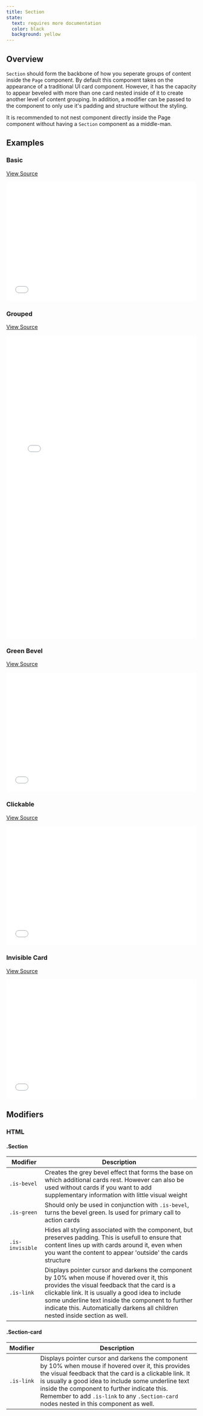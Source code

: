 ```yaml
---
title: Section
state:
  text: requires more documentation
  color: black
  background: yellow
---
```


## Overview

`Section` should form the backbone of how you seperate groups of content inside the `Page` component. By default this component takes on the appearance of a traditional UI card component. However, it has the capacity to appear beveled with more than one card nested inside of it to create another level of content grouping. In addition, a modifier can be passed to the component to only use it's padding and structure without the styling. 

It is recommended to not nest component directly inside the Page component without having a `Section` component as a middle-man.

## Examples

### Basic
[View Source](basic.html)
<iframe width="100%" height="315" src="basic.html" frameborder="0" allowfullscreen></iframe>

### Grouped
[View Source](grouped.html)
<iframe width="100%" height="800" src="grouped.html" frameborder="0" allowfullscreen></iframe>

### Green Bevel
[View Source](green.html)
<iframe width="100%" height="315" src="green.html" frameborder="0" allowfullscreen></iframe>

### Clickable
[View Source](clickable.html)
<iframe width="100%" height="315" src="clickable.html" frameborder="0" allowfullscreen></iframe>

### Invisible Card
[View Source](invisible.html)
<iframe width="100%" height="315" src="invisible.html" frameborder="0" allowfullscreen></iframe>

## Modifiers

### HTML

#### .Section
| Modifier | Description |
|---|---|
| `.is-bevel` | Creates the grey bevel effect that forms the base on which additional cards rest. However can also be used without cards if you want to add supplementary information with little visual weight |
| `.is-green` | Should only be used in conjunction with `.is-bevel`, turns the bevel green. Is used for primary call to action cards   |
| `.is-invisible` | Hides all styling associated with the component, but preserves padding. This is usefull to ensure that content lines up with cards around it, even when you want the content to appear 'outside' the cards structure |
| `.is-link` | Displays pointer cursor and darkens the component by 10% when mouse if hovered over it, this provides the visual feedback that the card is a clickable link. It is usually a good idea to include some underline text inside the component to further indicate this. Automatically darkens all children nested inside section as well.

#### .Section-card
| Modifier | Description |
|---|---|
| `.is-link` | Displays pointer cursor and darkens the component by 10% when mouse if hovered over it, this provides the visual feedback that the card is a clickable link. It is usually a good idea to include some underline text inside the component to further indicate this. Remember to add `.is-link` to any `.Section-card` nodes nested in this component as well.